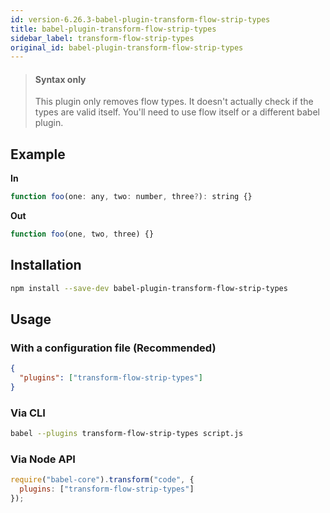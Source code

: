 ```yaml
---
id: version-6.26.3-babel-plugin-transform-flow-strip-types
title: babel-plugin-transform-flow-strip-types
sidebar_label: transform-flow-strip-types
original_id: babel-plugin-transform-flow-strip-types
---
```


> #### Syntax only
> 
> This plugin only removes flow types. It doesn't actually check if the types are valid itself. You'll need to use flow itself or a different babel plugin.

## Example

**In**

```javascript
function foo(one: any, two: number, three?): string {}
```

**Out**

```javascript
function foo(one, two, three) {}
```

## Installation

```sh
npm install --save-dev babel-plugin-transform-flow-strip-types
```

## Usage

### With a configuration file (Recommended)

```json
{
  "plugins": ["transform-flow-strip-types"]
}
```

### Via CLI

```sh
babel --plugins transform-flow-strip-types script.js
```

### Via Node API

```javascript
require("babel-core").transform("code", {
  plugins: ["transform-flow-strip-types"]
});
```

